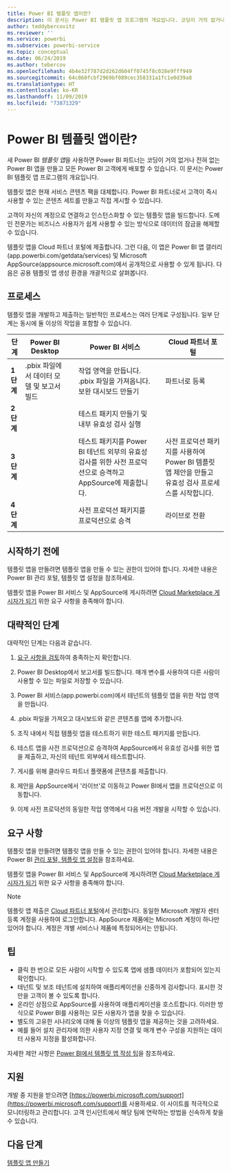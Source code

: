 ```yaml
---
title: Power BI 템플릿 앱이란?
description: 이 문서는 Power BI 템플릿 앱 프로그램의 개요입니다. 코딩이 거의 없거나 전혀 없는 Power BI 앱을 빌드하고 Power BI 고객에게 배포하는 방법을 알아봅니다.
author: teddybercovitz
ms.reviewer: ''
ms.service: powerbi
ms.subservice: powerbi-service
ms.topic: conceptual
ms.date: 06/24/2019
ms.author: tebercov
ms.openlocfilehash: 4b4e32f787d2d262d604ff0745f8c028e9fff949
ms.sourcegitcommit: 64c860fcbf2969bf089cec358331a1fc1e0d39a8
ms.translationtype: HT
ms.contentlocale: ko-KR
ms.lasthandoff: 11/09/2019
ms.locfileid: "73871329"
---
```

# <a name="what-are-power-bi-template-apps"></a>Power BI 템플릿 앱이란?

새 Power BI *템플릿 앱*을 사용하면 Power BI 파트너는 코딩이 거의 없거나 전혀 없는 Power BI 앱을 만들고 모든 Power BI 고객에게 배포할 수 있습니다.  이 문서는 Power BI 템플릿 앱 프로그램의 개요입니다.

템플릿 앱은 현재 서비스 콘텐츠 팩을 대체합니다. Power BI 파트너로서 고객이 즉시 사용할 수 있는 콘텐츠 세트를 만들고 직접 게시할 수 있습니다.  

고객이 자신의 계정으로 연결하고 인스턴스화할 수 있는 템플릿 앱을 빌드합니다. 도메인 전문가는 비즈니스 사용자가 쉽게 사용할 수 있는 방식으로 데이터의 잠금을 해제할 수 있습니다.  

템플릿 앱을 Cloud 파트너 포털에 제출합니다. 그런 다음, 이 앱은 Power BI 앱 갤러리(app.powerbi.com/getdata/services) 및 Microsoft AppSource(appsource.microsoft.com)에서 공개적으로 사용할 수 있게 됩니다. 다음은 공용 템플릿 앱 생성 환경을 개괄적으로 살펴봅니다.  

## <a name="process"></a>프로세스
템플릿 앱을 개발하고 제출하는 일반적인 프로세스는 여러 단계로 구성됩니다. 일부 단계는 동시에 둘 이상의 작업을 포함할 수 있습니다.


| 단계 | Power BI Desktop |  |Power BI 서비스  |  |Cloud 파트너 포털  |
|---|--------|--|---------|---------|---------|
| **1단계** | .pbix 파일에서 데이터 모델 및 보고서 빌드 |  | 작업 영역을 만듭니다. .pbix 파일을 가져옵니다. 보완 대시보드 만들기  |  | 파트너로 등록 |
| **2단계** |  |  | 테스트 패키지 만들기 및 내부 유효성 검사 실행        |  | |
| **3단계** | |  | 테스트 패키지를 Power BI 테넌트 외부의 유효성 검사를 위한 사전 프로덕션으로 승격하고 AppSource에 제출합니다.  |  | 사전 프로덕션 패키지를 사용하여 Power BI 템플릿 앱 제안을 만들고 유효성 검사 프로세스를 시작합니다. |
| **4단계** | |  | 사전 프로덕션 패키지를 프로덕션으로 승격 |  | 라이브로 전환 |

## <a name="before-you-begin"></a>시작하기 전에

템플릿 앱을 만들려면 템플릿 앱을 만들 수 있는 권한이 있어야 합니다. 자세한 내용은 Power BI 관리 포털, 템플릿 앱 설정을 참조하세요. 

템플릿 앱을 Power BI 서비스 및 AppSource에 게시하려면 [Cloud Marketplace 게시자가 되기](https://docs.microsoft.com/azure/marketplace/become-publisher) 위한 요구 사항을 충족해야 합니다.
 
## <a name="high-level-steps"></a>대략적인 단계

대략적인 단계는 다음과 같습니다. 

1. [요구 사항을 검토](#requirements)하여 충족하는지 확인합니다. 

1. Power BI Desktop에서 보고서를 빌드합니다. 매개 변수를 사용하여 다른 사람이 사용할 수 있는 파일로 저장할 수 있습니다. 

1. Power BI 서비스(app.powerbi.com)에서 테넌트의 템플릿 앱을 위한 작업 영역을 만듭니다. 

1. .pbix 파일을 가져오고 대시보드와 같은 콘텐츠를 앱에 추가합니다. 

1. 조직 내에서 직접 템플릿 앱을 테스트하기 위한 테스트 패키지를 만듭니다. 

1. 테스트 앱을 사전 프로덕션으로 승격하여 AppSource에서 유효성 검사를 위한 앱을 제출하고, 자신의 테넌트 외부에서 테스트합니다. 

1. 게시를 위해 클라우드 파트너 플랫폼에 콘텐츠를 제출합니다. 

1. 제안을 AppSource에서 '라이브'로 이동하고 Power BI에서 앱을 프로덕션으로 이동합니다.
2. 이제 사전 프로덕션의 동일한 작업 영역에서 다음 버전 개발을 시작할 수 있습니다. 

## <a name="requirements"></a>요구 사항

템플릿 앱을 만들려면 템플릿 앱을 만들 수 있는 권한이 있어야 합니다. 자세한 내용은 Power BI [관리 포털, 템플릿 앱 설정](service-admin-portal.md#template-apps-settings)을 참조하세요. 

템플릿 앱을 Power BI 서비스 및 AppSource에 게시하려면 [Cloud Marketplace 게시자가 되기](https://docs.microsoft.com/azure/marketplace/become-publisher) 위한 요구 사항을 충족해야 합니다.
 > [!NOTE] 
 > 템플릿 앱 제출은 [Cloud 파트너 포털](https://cloudpartner.azure.com)에서 관리합니다. 동일한 Microsoft 개발자 센터 등록 계정을 사용하여 로그인합니다. AppSource 제품에는 Microsoft 계정이 하나만 있어야 합니다. 계정은 개별 서비스나 제품에 특정되어서는 안됩니다.

## <a name="tips"></a>팁 

- 클릭 한 번으로 모든 사람이 시작할 수 있도록 앱에 샘플 데이터가 포함되어 있는지 확인합니다. 
- 테넌트 및 보조 테넌트에 설치하여 애플리케이션을 신중하게 검사합니다. 표시한 것만을 고객이 볼 수 있도록 합니다. 
- 온라인 상점으로 AppSource를 사용하여 애플리케이션을 호스트합니다. 이러한 방식으로 Power BI를 사용하는 모든 사용자가 앱을 찾을 수 있습니다. 
- 별도의 고유한 시나리오에 대해 둘 이상의 템플릿 앱을 제공하는 것을 고려하세요. 
- 예를 들어 설치 관리자에 의한 사용자 지정 연결 및 매개 변수 구성을 지원하는 데이터 사용자 지정을 활성화합니다.

자세한 제안 사항은 [Power BI에서 템플릿 앱 작성 팁](service-template-apps-tips.md)을 참조하세요.

## <a name="support"></a>지원
개발 중 지원을 받으려면 [https://powerbi.microsoft.com/support](https://powerbi.microsoft.com/support)를 사용하세요. 이 사이트를 적극적으로 모니터링하고 관리합니다. 고객 인시던트에서 해당 팀에 연락하는 방법을 신속하게 찾을 수 있습니다.

## <a name="next-steps"></a>다음 단계

[템플릿 앱 만들기](service-template-apps-create.md)
